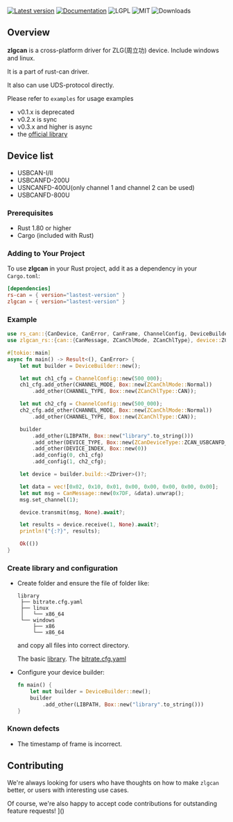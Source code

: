 [![Latest version](https://img.shields.io/crates/v/zlgcan.svg)](https://crates.io/crates/zlgcan)
[![Documentation](https://docs.rs/zlgcan/badge.svg)](https://docs.rs/zlgcan)
![LGPL](https://img.shields.io/badge/license-LGPL-green.svg)
![MIT](https://img.shields.io/badge/license-MIT-yellow.svg)
![Downloads](https://img.shields.io/crates/d/zlgcan)

## Overview
 **zlgcan** is a cross-platform driver for ZLG(周立功) device. Include windows and linux. 
 
 It is a part of rust-can driver.

 It also can use UDS-protocol directly.

 Please refer to `examples` for usage examples

- v0.1.x is deprecated
- v0.2.x is sync
- v0.3.x and higher is async
- the [official library](https://github.com/jesses2025smith/rust-can/tree/zlg-lib)

## Device list
 * USBCAN-I/II
 * USBCANFD-200U
 * USNCANFD-400U(only channel 1 and channel 2 can be used)
 * USBCANFD-800U

### Prerequisites
 - Rust 1.80 or higher
 - Cargo (included with Rust)

### Adding to Your Project

To use **zlgcan** in your Rust project, add it as a dependency in your `Cargo.toml`:

```toml
[dependencies]
rs-can = { version="lastest-version" }
zlgcan = { version="lastest-version" }
```

### Example

```rust
use rs_can::{CanDevice, CanError, CanFrame, ChannelConfig, DeviceBuilder};
use zlgcan_rs::{can::{CanMessage, ZCanChlMode, ZCanChlType}, device::ZCanDeviceType, driver::{ZDevice, ZDriver}, CHANNEL_MODE, CHANNEL_TYPE, DEVICE_INDEX, DEVICE_TYPE, LIBPATH};

#[tokio::main]
async fn main() -> Result<(), CanError> {
    let mut builder = DeviceBuilder::new();

    let mut ch1_cfg = ChannelConfig::new(500_000);
    ch1_cfg.add_other(CHANNEL_MODE, Box::new(ZCanChlMode::Normal))
        .add_other(CHANNEL_TYPE, Box::new(ZCanChlType::CAN));

    let mut ch2_cfg = ChannelConfig::new(500_000);
    ch2_cfg.add_other(CHANNEL_MODE, Box::new(ZCanChlMode::Normal))
        .add_other(CHANNEL_TYPE, Box::new(ZCanChlType::CAN));

    builder
        .add_other(LIBPATH, Box::new("library".to_string()))
        .add_other(DEVICE_TYPE, Box::new(ZCanDeviceType::ZCAN_USBCANFD_200U))
        .add_other(DEVICE_INDEX, Box::new(0))
        .add_config(0, ch1_cfg)
        .add_config(1, ch2_cfg);

    let device = builder.build::<ZDriver>()?;

    let data = vec![0x02, 0x10, 0x01, 0x00, 0x00, 0x00, 0x00, 0x00];
    let mut msg = CanMessage::new(0x7DF, &data).unwrap();
    msg.set_channel(1);

    device.transmit(msg, None).await?;

    let results = device.receive(1, None).await?;
    println!("{:?}", results);

    Ok(())
}
```

### Create library and configuration

 * Create folder and ensure the file of folder like:
    ```shell
    library
     ├── bitrate.cfg.yaml
     ├── linux
     │   └── x86_64
     └── windows
         ├── x86
         └── x86_64
    ```
    and copy all files into correct directory.

    The basic [library](https://github.com/jesses2025smith/rust-can/blob/master/zlgcan/library).
    The [bitrate.cfg.yaml](https://github.com/jesses2025smith/rust-can/blob/master/zlgcan/library/bitrate.cfg.yaml)


 * Configure your device builder:
   ```rust
   fn main() {
       let mut builder = DeviceBuilder::new();
       builder
           .add_other(LIBPATH, Box::new("library".to_string()))
   }
   ```

### Known defects
 * The timestamp of frame is incorrect.

## Contributing

We're always looking for users who have thoughts on how to make `zlgcan` better, or users with
interesting use cases.  

Of course, we're also happy to accept code contributions for outstanding feature requests!
]()